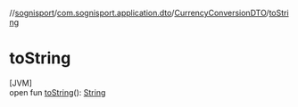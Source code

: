//[sognisport](../../../index.md)/[com.sognisport.application.dto](../index.md)/[CurrencyConversionDTO](index.md)/[toString](to-string.md)

# toString

[JVM]\
open fun [toString](to-string.md)(): [String](https://docs.oracle.com/javase/8/docs/api/java/lang/String.html)
